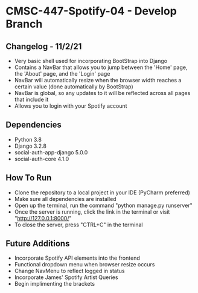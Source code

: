 # CMSC-447-Spotify-04 - Develop Branch

## Changelog - 11/2/21

* Very basic shell used for incorporating BootStrap into Django
* Contains a NavBar that allows you to jump between the 'Home' page, the 'About' page, and the 'Login' page
* NavBar will automatically resize when the browser width reaches a certain value (done automatically by BootStrap)
* NavBar is global, so any updates to it will be reflected across all pages that include it
* Allows you to login with your Spotify account

## Dependencies

* Python 3.8
* Django 3.2.8
* social-auth-app-django 5.0.0
* social-auth-core 4.1.0

## How To Run

* Clone the repository to a local project in your IDE (PyCharm preferred)
* Make sure all dependencies are installed
* Open up the terminal, run the command "python manage.py runserver"
* Once the server is running, click the link in the terminal or visit "http://127.0.0.1:8000/"
* To close the server, press "CTRL+C" in the terminal

## Future Additions

* Incorporate Spotify API elements into the frontend
* Functional dropdown menu when browser resize occurs
* Change NavMenu to reflect logged in status
* Incorporate James' Spotify Artist Queries
* Begin implimenting the brackets
